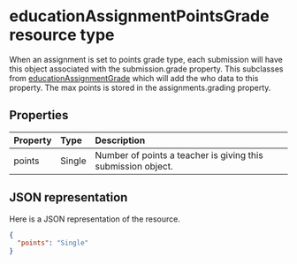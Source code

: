 # educationAssignmentPointsGrade resource type

When an assignment is set to points grade type, each submission will have this object associated with the submission.grade property.  This subclasses from [educationAssignmentGrade](educationAssignmentGrade.md)
which will add the who data to this property.  The max points is stored in the assignments.grading property.


## Properties
| Property	   | Type	|Description|
|:---------------|:--------|:----------|
|points|Single|Number of points a teacher is giving this submission object.|

## JSON representation

Here is a JSON representation of the resource.

<!-- {
  "blockType": "resource",
  "optionalProperties": [

  ],
  "@odata.type": "microsoft.graph.educationAssignmentPointsGrade"
}-->

```json
{
  "points": "Single"
}

```

<!-- uuid: 8fcb5dbc-d5aa-4681-8e31-b001d5168d79
2015-10-25 14:57:30 UTC -->
<!-- {
  "type": "#page.annotation",
  "description": "educationAssignmentPointsGrade resource",
  "keywords": "",
  "section": "documentation",
  "tocPath": ""
}-->